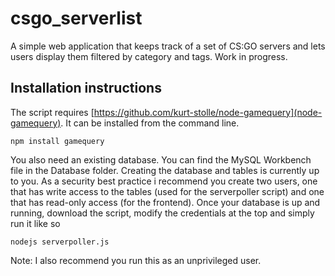 # csgo_serverlist
A simple web application that keeps track of a set of CS:GO servers and lets users display them filtered by category and tags. Work in progress.
## Installation instructions
The script requires [https://github.com/kurt-stolle/node-gamequery](node-gamequery). It can be installed from the command line.
```shell
npm install gamequery
```
You also need an existing database. You can find the MySQL Workbench file in the Database folder. Creating the database and tables is currently up to you. As a security best practice i recommend you create two users, one that has write access to the tables (used for the serverpoller script) and one that has read-only access (for the frontend).
Once your database is up and running, download the script, modify the credentials at the top and simply run it like so
```shell
nodejs serverpoller.js
```
Note: I also recommend you run this as an unprivileged user.